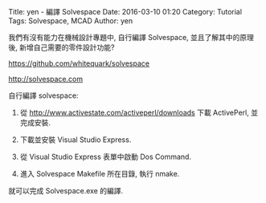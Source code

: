 Title: yen - 編譯 Solvespace
Date: 2016-03-10 01:20
Category: Tutorial
Tags: Solvespace, MCAD
Author: yen

我們有沒有能力在機械設計專題中, 自行編譯 Solvespace, 並且了解其中的原理後, 新增自己需要的零件設計功能?

<!-- PELICAN_END_SUMMARY -->

<a href="https://github.com/whitequark/solvespace">https://github.com/whitequark/solvespace</a>

<a href="http://solvespace.com">http://solvespace.com</a>

自行編譯 solvespace:

1. 從 <a href="http://www.activestate.com/activeperl/downloads">http://www.activestate.com/activeperl/downloads</a> 下載 ActivePerl, 並完成安裝.

2. 下載並安裝 Visual Studio Express.

3. 從 Visual Studio Express 表單中啟動 Dos Command.

4. 進入 Solvespace Makefile 所在目錄, 執行 nmake.

就可以完成 Solvespace.exe 的編譯.